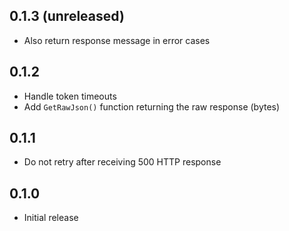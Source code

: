 ## 0.1.3 (unreleased)

- Also return response message in error cases

## 0.1.2

- Handle token timeouts
- Add `GetRawJson()` function returning the raw response (bytes)

## 0.1.1

- Do not retry after receiving 500 HTTP response

## 0.1.0

- Initial release
